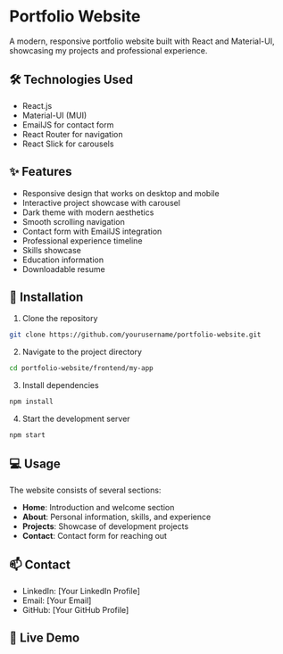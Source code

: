 # Portfolio Website

A modern, responsive portfolio website built with React and Material-UI, showcasing my projects and professional experience.

## 🛠 Technologies Used

- React.js
- Material-UI (MUI)
- EmailJS for contact form
- React Router for navigation
- React Slick for carousels

## ✨ Features

- Responsive design that works on desktop and mobile
- Interactive project showcase with carousel
- Dark theme with modern aesthetics
- Smooth scrolling navigation
- Contact form with EmailJS integration
- Professional experience timeline
- Skills showcase
- Education information
- Downloadable resume


## 🚀 Installation

1. Clone the repository
```bash
git clone https://github.com/yourusername/portfolio-website.git
```

2. Navigate to the project directory
```bash
cd portfolio-website/frontend/my-app
```

3. Install dependencies
```bash
npm install
```

4. Start the development server
```bash
npm start
```

## 💻 Usage

The website consists of several sections:

- **Home**: Introduction and welcome section
- **About**: Personal information, skills, and experience
- **Projects**: Showcase of development projects
- **Contact**: Contact form for reaching out

## 📫 Contact

- LinkedIn: [Your LinkedIn Profile]
- Email: [Your Email]
- GitHub: [Your GitHub Profile]

## 🌟 Live Demo

